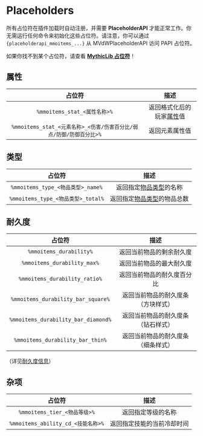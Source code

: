 # Placeholders

所有占位符在插件加载时自动注册，并需要 **PlaceholderAPI** 才能正常工作。你无需运行任何命令来初始化这些占位符。请注意，你可以通过 `{placeholderapi_mmoitems_...}` 从 MVdWPlaceholderAPI 访问 PAPI 占位符。

如果你找不到某个占位符，请查看 [**MythicLib 占位符**](https://gitlab.com/phoenix-dvpmt/mythiclib/-/wikis/Placeholders)！

## 属性

|                     **占位符**                     |                 **描述**                 |
| :---------------------------------------------: | :------------------------------------: |
|            `%mmoitems_stat_<属性名称>%`             | 返回格式化后的玩家[属性](../item-creation/item-stats-and-options)值 |
| `%mmoitems_stat_<元素名称>_<伤害/伤害百分比/弱点/防御/防御百分比>%` |                返回元素属性值                 |

## 类型

|            **占位符**             |           **描述**            |
| :----------------------------: | :-------------------------: |
| `%mmoitems_type_<物品类型>_name%`  |  返回指定[物品类型](../item-creation/item-type)的名称  |
| `%mmoitems_type_<物品类型>_total%` | 返回指定[物品类型](../item-creation/item-type)的物品总数 |

## 耐久度

|               **占位符**               |      **描述**       |
| :---------------------------------: | :---------------: |
|       `%mmoitems_durability%`       |   返回当前物品的剩余耐久度    |
|     `%mmoitems_durability_max%`     |   返回当前物品的最大耐久度    |
|    `%mmoitems_durability_ratio%`    |   返回当前物品的耐久度百分比   |
| `%mmoitems_durability_bar_square%`  | 返回当前物品的耐久度条（方块样式） |
| `%mmoitems_durability_bar_diamond%` | 返回当前物品的耐久度条（钻石样式） |
|  `%mmoitems_durability_bar_thin%`   | 返回当前物品的耐久度条（细条样式） |

（详见[耐久度信息](../main-feature/custom-durability)）

## 杂项

|            **占位符**             |    **描述**     |
| :----------------------------: | :-----------: |
|    `%mmoitems_tier_<物品等级>%`    |   返回指定等级的名称   |
| `%mmoitems_ability_cd_<技能名称>%` | 返回指定技能的当前冷却时间 |
